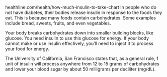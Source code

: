 healthline.com/health/how-much-insulin-to-take-chart
In people who do not have diabetes, their bodies release insulin in response to the foods they eat. This is because many foods contain carbohydrates. Some examples include bread, sweets, fruits, and even vegetables.

Your body breaks carbohydrates down into smaller building blocks, like glucose. You need insulin to use this glucose for energy. If your body cannot make or use insulin effectively, you’ll need to inject it to process your food for energy.

The University of California, San Francisco states that, as a general rule, 1 unit of insulin will process anywhere from 12 to 15 grams of carbohydrates and lower your blood sugar by about 50 milligrams per deciliter (mg/dL).